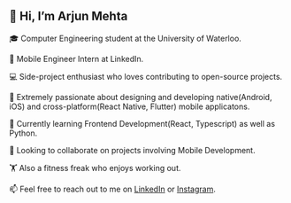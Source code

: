 ## 👋 Hi, I’m Arjun Mehta

🎓 Computer Engineering student at the University of Waterloo. 

🏢 Mobile Engineer Intern at LinkedIn.

💻 Side-project enthusiast who loves contributing to open-source projects.

🚀 Extremely passionate about designing and developing native(Android, iOS) and cross-platform(React Native, Flutter) mobile applicatons.

🌱 Currently learning Frontend Development(React, Typescript) as well as Python.

💞️ Looking to collaborate on projects involving Mobile Development.

🏋️ Also a fitness freak who enjoys working out.

📫 Feel free to reach out to me on [LinkedIn](https://www.linkedin.com/in/arjunmehtaa) or [Instagram](https://www.instagram.com/arjunmehtaa).

<!---
arjunmehtaa/arjunmehtaa is a ✨ special ✨ repository because its `README.md` (this file) appears on your GitHub profile.
You can click the Preview link to take a look at your changes.
--->
